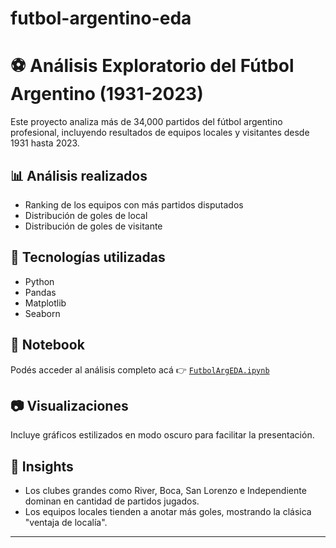 # futbol-argentino-eda
# ⚽ Análisis Exploratorio del Fútbol Argentino (1931-2023)

Este proyecto analiza más de 34,000 partidos del fútbol argentino profesional, incluyendo resultados de equipos locales y visitantes desde 1931 hasta 2023.

## 📊 Análisis realizados

- Ranking de los equipos con más partidos disputados
- Distribución de goles de local
- Distribución de goles de visitante

## 📌 Tecnologías utilizadas

- Python
- Pandas
- Matplotlib
- Seaborn

## 📎 Notebook

Podés acceder al análisis completo acá 👉 [`FutbolArgEDA.ipynb`](FutbolArgEDA.ipynb)

## 📷 Visualizaciones

Incluye gráficos estilizados en modo oscuro para facilitar la presentación.

## 🧠 Insights

- Los clubes grandes como River, Boca, San Lorenzo e Independiente dominan en cantidad de partidos jugados.
- Los equipos locales tienden a anotar más goles, mostrando la clásica "ventaja de localía".

---
